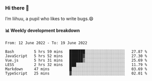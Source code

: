 ### Hi there 👋
I’m liihuu, a pupil who likes to write bugs.😄


#### 📊 Weekly development breakdown
<!--START_SECTION:waka-->

```text
From: 12 June 2022 - To: 19 June 2022

Bash         5 hrs 59 mins   ███████░░░░░░░░░░░░░░░░░░   27.87 %
JavaScript   5 hrs 52 mins   ██████▓░░░░░░░░░░░░░░░░░░   27.30 %
Vue.js       5 hrs 31 mins   ██████▒░░░░░░░░░░░░░░░░░░   25.69 %
LESS         2 hrs 32 mins   ███░░░░░░░░░░░░░░░░░░░░░░   11.79 %
Markdown     47 mins         █░░░░░░░░░░░░░░░░░░░░░░░░   03.69 %
TypeScript   25 mins         ▓░░░░░░░░░░░░░░░░░░░░░░░░   02.01 %
```

<!--END_SECTION:waka-->

<!--
**liihuu/liihuu** is a ✨ _special_ ✨ repository because its `README.md` (this file) appears on your GitHub profile.

Here are some ideas to get you started:

- 🔭 I’m currently working on ...
- 🌱 I’m currently learning ...
- 👯 I’m looking to collaborate on ...
- 🤔 I’m looking for help with ...
- 💬 Ask me about ...
- 📫 How to reach me: ...
- 😄 Pronouns: ...
- ⚡ Fun fact: ...
-->
